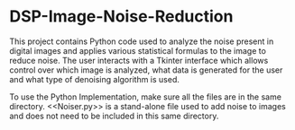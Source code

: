 # DSP-Image-Noise-Reduction
This project contains Python code used to analyze the noise present in digital images and applies various statistical formulas to the image to reduce noise. The user interacts with a Tkinter interface which allows control over which image is analyzed, what data is generated for the user and what type of denoising algorithm is used.

To use the Python Implementation, make sure all the files are in the same directory. <<Noiser.py>> is a stand-alone file used to add noise to images and does not need to be included in this same directory.
